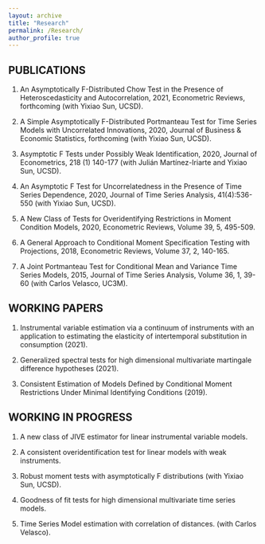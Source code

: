 ```yaml
---
layout: archive
title: "Research"
permalink: /Research/
author_profile: true
---
```

## PUBLICATIONS

1. An Asymptotically F-Distributed Chow Test in the Presence of Heteroscedasticity and Autocorrelation, 2021, Econometric Reviews, forthcoming (with Yixiao Sun, UCSD). 

2. A Simple Asymptotically F-Distributed Portmanteau Test for Time Series Models with Uncorrelated Innovations, 2020, Journal of Business & Economic Statistics, forthcoming  (with Yixiao Sun, UCSD). 

3. Asymptotic F Tests under Possibly Weak Identification, 2020, Journal of Econometrics, 218 (1) 140-177 (with Julián Martínez-Iriarte and Yixiao Sun, UCSD).

4. An Asymptotic F Test for Uncorrelatedness in the Presence of Time Series Dependence, 2020, Journal of Time Series Analysis,  41(4):536-550  (with Yixiao Sun, UCSD).

5. A New Class of Tests for Overidentifying Restrictions in Moment Condition Models, 2020, Econometric Reviews, Volume 39, 5, 495-509. 

6. A General Approach to Conditional Moment Specification Testing with Projections, 2018, Econometric Reviews, Volume 37, 2, 140-165. 

7.	A Joint Portmanteau Test for Conditional Mean and Variance Time Series Models, 2015, Journal of Time Series Analysis, Volume 36, 1, 39-60 (with Carlos Velasco, UC3M).

## WORKING PAPERS

1.	Instrumental variable estimation via a continuum of instruments with an application to estimating the elasticity of intertemporal substitution in consumption (2021).

2.	Generalized spectral tests for high dimensional multivariate martingale difference hypotheses (2021).

3.	Consistent Estimation of Models Defined by Conditional Moment Restrictions Under Minimal Identifying Conditions (2019).


## WORKING  IN PROGRESS

1.	A new class of JIVE estimator for linear instrumental variable models.

2.	A consistent overidentification test for linear models with weak instruments.

3.	Robust moment tests with asymptotically F distributions (with Yixiao Sun, UCSD).

4.  Goodness of fit tests for high dimensional multivariate time series models. 

5. Time Series Model estimation with correlation of distances. (with Carlos Velasco).  
